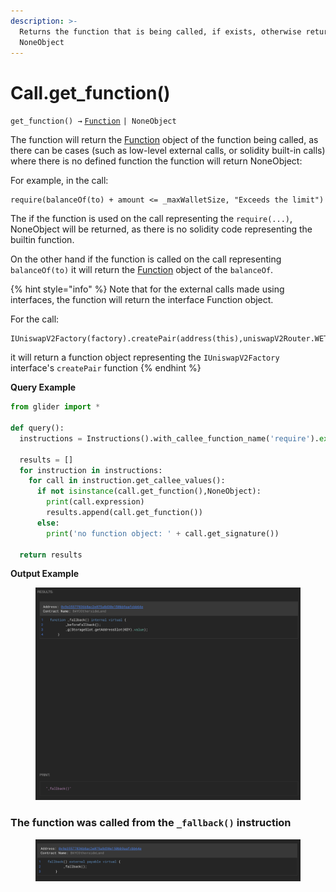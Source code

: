 ```yaml
---
description: >-
  Returns the function that is being called, if exists, otherwise returns
  NoneObject
---
```


# Call.get\_function()

`get_function() →` [`Function`](../../callable/function/) `| NoneObject`

The function will return the [Function](../../callable/function/) object of the function being called, as there can be cases (such as low-level external calls, or solidity built-in calls) where there is no defined function the function will return NoneObject:

For example, in the call:

```solidity
require(balanceOf(to) + amount <= _maxWalletSize, "Exceeds the limit")
```

The if the function is used on the call representing the `require(...)`, NoneObject will be returned, as there is no solidity code representing the builtin function.

On the other hand if the function is called on the call representing `balanceOf(to)` it will return the [Function](../../callable/function/) object of the `balanceOf`.

{% hint style="info" %}
Note that for the external calls made using interfaces, the function will return the interface Function object.

For the call:

```solidity
IUniswapV2Factory(factory).createPair(address(this),uniswapV2Router.WETH())
```

it will return a function object representing the `IUniswapV2Factory` interface's `createPair` function
{% endhint %}

**Query Example**

```python
from glider import *

def query():
  instructions = Instructions().with_callee_function_name('require').exec(10)

  results = []
  for instruction in instructions:
    for call in instruction.get_callee_values():
      if not isinstance(call.get_function(),NoneObject):
        print(call.expression)
        results.append(call.get_function())
      else:
        print('no function object: ' + call.get_signature())

  return results
```

**Output Example**

<figure><img src="../../../.gitbook/assets/image (1) (1) (1) (1) (1) (1) (1) (1) (2) (1).png" alt=""><figcaption></figcaption></figure>

### The function was called from the `_fallback()` instruction

<figure><img src="../../../.gitbook/assets/image (2).png" alt=""><figcaption></figcaption></figure>
